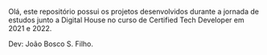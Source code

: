 Olá, este repositório possui os projetos desenvolvidos durante a jornada de estudos junto a Digital House no curso de  Certified Tech Developer em 2021 e 2022.

Dev: João Bosco S. Filho.
